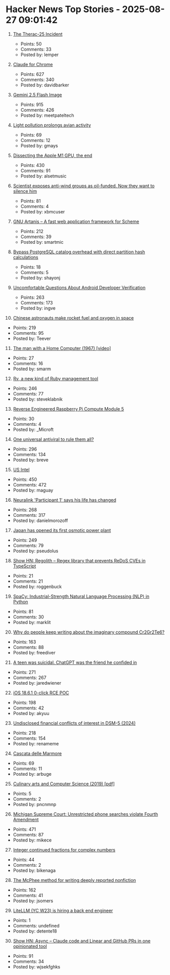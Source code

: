 # Hacker News Top Stories - 2025-08-27 09:01:42

1. [The Therac-25 Incident](https://thedailywtf.com/articles/the-therac-25-incident)
   - Points: 50
   - Comments: 33
   - Posted by: lemper

2. [Claude for Chrome](https://www.anthropic.com/news/claude-for-chrome)
   - Points: 627
   - Comments: 340
   - Posted by: davidbarker

3. [Gemini 2.5 Flash Image](https://developers.googleblog.com/en/introducing-gemini-2-5-flash-image/)
   - Points: 915
   - Comments: 426
   - Posted by: meetpateltech

4. [Light pollution prolongs avian activity](https://gizmodo.com/birds-across-the-world-are-singing-all-day-for-a-disturbing-reason-2000646257)
   - Points: 69
   - Comments: 12
   - Posted by: gmays

5. [Dissecting the Apple M1 GPU, the end](https://rosenzweig.io/blog/asahi-gpu-part-n.html)
   - Points: 430
   - Comments: 91
   - Posted by: alsetmusic

6. [Scientist exposes anti-wind groups as oil-funded. Now they want to silence him](https://electrek.co/2025/08/25/scientist-exposes-anti-wind-groups-as-oil-funded-now-they-want-to-silence-him/)
   - Points: 81
   - Comments: 4
   - Posted by: xbmcuser

7. [GNU Artanis – A fast web application framework for Scheme](https://artanis.dev/index.html)
   - Points: 212
   - Comments: 39
   - Posted by: smartmic

8. [Bypass PostgreSQL catalog overhead with direct partition hash calculations](https://www.shayon.dev/post/2025/221/bypass-postgresql-catalog-overhead-with-direct-partition-hash-calculations/)
   - Points: 18
   - Comments: 5
   - Posted by: shayonj

9. [Uncomfortable Questions About Android Developer Verification](https://commonsware.com/blog/2025/08/26/uncomfortable-questions-android-developer-verification.html)
   - Points: 263
   - Comments: 173
   - Posted by: ingve

10. [Chinese astronauts make rocket fuel and oxygen in space](https://www.livescience.com/space/space-exploration/chinese-astronauts-make-rocket-fuel-and-oxygen-in-space-using-1st-of-its-kind-artificial-photosynthesis)
   - Points: 219
   - Comments: 95
   - Posted by: Teever

11. [The man with a Home Computer (1967) [video]](https://www.youtube.com/watch?v=w6Ka42eyudA)
   - Points: 27
   - Comments: 16
   - Posted by: smarm

12. [Rv, a new kind of Ruby management tool](https://andre.arko.net/2025/08/25/rv-a-new-kind-of-ruby-management-tool/)
   - Points: 246
   - Comments: 77
   - Posted by: steveklabnik

13. [Reverse Engineered Raspberry Pi Compute Module 5](https://github.com/schlae/cm5-reveng)
   - Points: 30
   - Comments: 4
   - Posted by: _Microft

14. [One universal antiviral to rule them all?](https://www.cuimc.columbia.edu/news/one-universal-antiviral-rule-them-all)
   - Points: 296
   - Comments: 134
   - Posted by: breve

15. [US Intel](https://stratechery.com/2025/u-s-intel/)
   - Points: 450
   - Comments: 472
   - Posted by: maguay

16. [Neuralink 'Participant 1' says his life has changed](https://fortune.com/2025/08/23/neuralink-participant-1-noland-arbaugh-18-months-post-surgery-life-changed-elon-musk/)
   - Points: 268
   - Comments: 317
   - Posted by: danielmorozoff

17. [Japan has opened its first osmotic power plant](https://www.theguardian.com/world/2025/aug/25/japan-osmotic-power-plant-fukuoka)
   - Points: 249
   - Comments: 79
   - Posted by: pseudolus

18. [Show HN: Regolith – Regex library that prevents ReDoS CVEs in TypeScript](https://github.com/JakeRoggenbuck/regolith)
   - Points: 21
   - Comments: 21
   - Posted by: roggenbuck

19. [SpaCy: Industrial-Strength Natural Language Processing (NLP) in Python](https://github.com/explosion/spaCy)
   - Points: 81
   - Comments: 30
   - Posted by: marklit

20. [Why do people keep writing about the imaginary compound Cr2Gr2Te6?](https://www.righto.com/2025/08/Cr2Ge2Te6-not-Cr2Gr2Te6.html)
   - Points: 163
   - Comments: 88
   - Posted by: freediver

21. [A teen was suicidal. ChatGPT was the friend he confided in](https://www.nytimes.com/2025/08/26/technology/chatgpt-openai-suicide.html)
   - Points: 271
   - Comments: 267
   - Posted by: jaredwiener

22. [iOS 18.6.1 0-click RCE POC](https://github.com/b1n4r1b01/n-days/blob/main/CVE-2025-43300.md)
   - Points: 198
   - Comments: 42
   - Posted by: akyuu

23. [Undisclosed financial conflicts of interest in DSM-5 (2024)](https://www.bmj.com/content/384/bmj-2023-076902)
   - Points: 218
   - Comments: 154
   - Posted by: renameme

24. [Cascata delle Marmore](https://en.wikipedia.org/wiki/Cascata_delle_Marmore)
   - Points: 69
   - Comments: 11
   - Posted by: arbuge

25. [Culinary arts and Computer Science (2019) [pdf]](https://www-cs-faculty.stanford.edu/~knuth/papers/food-and-cs.pdf)
   - Points: 5
   - Comments: 2
   - Posted by: pncnmnp

26. [Michigan Supreme Court: Unrestricted phone searches violate Fourth Amendment](https://reclaimthenet.org/michigan-supreme-court-rules-phone-search-warrants-must-be-specific)
   - Points: 471
   - Comments: 87
   - Posted by: mikece

27. [Integer continued fractions for complex numbers](https://arxiv.org/abs/2508.15078)
   - Points: 44
   - Comments: 2
   - Posted by: bikenaga

28. [The McPhee method for writing deeply reported nonfiction](https://jsomers.net/blog/the-mcphee-method)
   - Points: 162
   - Comments: 41
   - Posted by: jsomers

29. [LiteLLM (YC W23) is hiring a back end engineer](https://www.ycombinator.com/companies/litellm/jobs/6uvoBp3-founding-backend-engineer)
   - Points: 1
   - Comments: undefined
   - Posted by: detente18

30. [Show HN: Async – Claude code and Linear and GitHub PRs in one opinionated tool](https://github.com/bkdevs/async-server)
   - Points: 91
   - Comments: 34
   - Posted by: wjsekfghks

